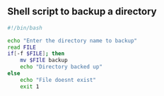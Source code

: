 ## Shell script to backup a directory
```bash
#!/bin/bash

echo "Enter the directory name to backup"
read FILE
if[-f $FILE]; then
    mv $FIlE backup
    echo "Directory backed up"
else
    echo "File doesnt exist"
    exit 1
```